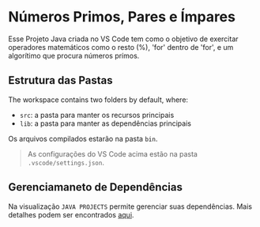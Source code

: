 # Números Primos, Pares e Ímpares

Esse Projeto Java criada no VS Code tem como o objetivo de exercitar operadores matemáticos como o resto (%), 'for' dentro de 'for', e um algorítimo que procura números prímos.

## Estrutura das Pastas

The workspace contains two folders by default, where:

- `src`: a pasta para manter os recursos principais
- `lib`: a pasta para manter as dependências principais

Os arquivos compilados estarão na pasta `bin`.

> As configurações do VS Code acima estão na pasta `.vscode/settings.json`.

## Gerenciamaneto de Dependências

Na visualização `JAVA PROJECTS` permite gerenciar suas dependências. Mais detalhes podem ser encontrados [aqui](https://github.com/microsoft/vscode-java-dependency#manage-dependencies).
